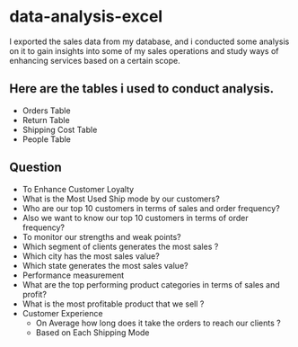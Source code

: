 # data-analysis-excel
I exported the sales data from my database, and i conducted some analysis on it to gain insights into some of my sales operations and study ways of enhancing services based on a certain scope.

## Here are the tables i used to conduct analysis. 
- Orders Table
- Return Table 
- Shipping Cost Table 
- People Table

## Question
 - To Enhance Customer Loyalty
 -  What is the Most Used Ship mode by our customers?
 -  Who are our top 10 customers in terms of sales and order frequency?
 -  Also we want to know our top 10 customers in terms of order frequency?
  - To monitor our strengths and weak points?
   - Which segment of clients generates the most sales ?
   - Which city has the most sales value?
   - Which state generates the most sales value?
  - Performance measurement
   - What are the top performing product categories in terms of sales and profit?
   - What is the most profitable product that we sell ?
- Customer Experience
   - On Average how long does it take the orders to reach our clients ?
   - Based on Each Shipping Mode

